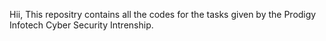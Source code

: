Hii, 
This repositry contains all the codes for the tasks given by the Prodigy Infotech Cyber Security Intrenship.
